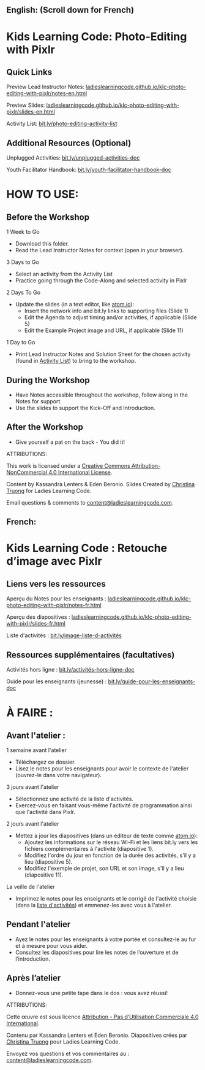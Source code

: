 ## English: (Scroll down for French)

# Kids Learning Code: Photo-Editing with Pixlr

## Quick Links

Preview Lead Instructor Notes: <a href="https://ladieslearningcode.github.io/klc-photo-editing-with-pixlr/notes-en.html">ladieslearningcode.github.io/klc-photo-editing-with-pixlr/notes-en.html</a>

Preview Slides: <a href="https://ladieslearningcode.github.io/klc-photo-editing-with-pixlr/slides-en.html">ladieslearningcode.github.io/klc-photo-editing-with-pixlr/slides-en.html</a>

Activity List: <a href="http://bit.ly/photo-editing-activity-list">bit.ly/photo-editing-activity-list</a>

## Additional Resources (Optional)

Unplugged Activities: <a href="http://bit.ly/unplugged-activities-doc">bit.ly/unplugged-activities-doc</a>

Youth Facilitator Handbook: <a href="http://bit.ly/youth-facilitator-handbook-doc">bit.ly/youth-facilitator-handbook-doc</a>


# HOW TO USE:
## Before the Workshop
1 Week to Go

* Download this folder.
* Read the Lead Instructor Notes for context (open in your browser).

3 Days to Go

* Select an activity from the Activity List
* Practice going through the Code-Along and selected activity in Pixlr

2 Days To Go

* Update the slides (in a text editor, like <a href="https://atom.io/">atom.io</a>):
    * Insert the network info and bit.ly links to supporting files (Slide 1)
    * Edit the Agenda to adjust timing and/or activities, if applicable (Slide 5)
    * Edit the Example Project image and URL, if applicable (Slide 11)

1 Day to Go

* Print Lead Instructor Notes and Solution Sheet for the chosen activity (found in <a href="http://bit.ly/photo-editing-activity-list">Activity List</a>) to bring to the workshop.

## During the Workshop
* Have Notes accessible throughout the workshop, follow along in the Notes for support.
* Use the slides to support the Kick-Off and Introduction.

## After the Workshop
* Give yourself a pat on the back - You did it!


ATTRIBUTIONS:

This work is licensed under a <a rel="license" href="http://creativecommons.org/licenses/by-nc/4.0/">Creative Commons Attribution-NonCommercial 4.0 International License</a>.

Content by Kassandra Lenters & Eden Beronio. Slides Created by [Christina Truong](http://twitter.com/christinatruong) for Ladies Learning Code.

Email questions & comments to <content@ladieslearningcode.com>.

## French:

# Kids Learning Code : Retouche d’image avec Pixlr

## Liens vers les ressources

Aperçu du Notes pour les enseignants :  <a href="https://ladieslearningcode.github.io/klc-photo-editing-with-pixlr/notes-fr.html">ladieslearningcode.github.io/klc-photo-editing-with-pixlr/notes-fr.html</a>

Aperçu des diapositives : <a href="https://ladieslearningcode.github.io/klc-photo-editing-with-pixlr/slides-fr.html">ladieslearningcode.github.io/klc-photo-editing-with-pixlr/slides-fr.html</a>

Liste d'activités : <a href="http://bit.ly/image-liste-d-activités">bit.ly/image-liste-d-activités</a>

## Ressources supplémentaires (facultatives)

Activités hors ligne : <a href="http://bit.ly/activités-hors-ligne-doc">bit.ly/activités-hors-ligne-doc</a>

Guide pour les enseignants (jeunesse) : <a href="http://bit.ly/guide-pour-les-enseignants-doc">bit.ly/guide-pour-les-enseignants-doc</a>


# À FAIRE :
## Avant l'atelier :
1 semaine avant l'atelier

* Téléchargez ce dossier.
* Lisez le notes pour les enseignants pour avoir le contexte de l'atelier (ouvrez-le dans votre navigateur).

3 jours avant l'atelier

* Sélectionnez une activité de la liste d'activités.
* Exercez-vous en faisant vous-même l'activité de programmation ainsi que l'activité dans Pixlr.

2 jours avant l'atelier

* Mettez à jour les diapositives (dans un éditeur de texte comme  <a href="https://atom.io/">atom.io</a>):
    * Ajoutez les informations sur le réseau Wi-Fi et les liens bit.ly vers les fichiers complémentaires à l'activité (diapositive 1).
    * Modifiez l'ordre du jour en fonction de la durée des activités, s'il y a lieu (diapositive 5).
    * Modifiez l'exemple de projet, son URL et son image, s'il y a lieu (diapositive 11).

La veille de l'atelier

* Imprimez le notes pour les enseignants et le corrigé de l'activité choisie (dans la <a href="http://bit.ly/image-liste-d-activités">liste d'activités</a>) et emmenez-les avec vous à l'atelier.

## Pendant l'atelier
* Ayez le notes pour les enseignants à votre portée et consultez-le au fur et à mesure pour vous aider.
* Consultez les diapositives pour lire les notes de l’ouverture et de l’introduction.

## Après l’atelier
* Donnez-vous une petite tape dans le dos : vous avez réussi!


ATTRIBUTIONS:

Cette œuvre est sous licence <a rel="license" href="https://creativecommons.org/licenses/by-nc/4.0/deed.fr"> Attribution - Pas d’Utilisation Commerciale 4.0 International</a>.

Contenu par Kassandra Lenters et Eden Beronio. Diapositives crées par [Christina Truong](http://twitter.com/christinatruong) pour Ladies Learning Code.

Envoyez vos questions et vos commentaires au : <content@ladieslearningcode.com>.
